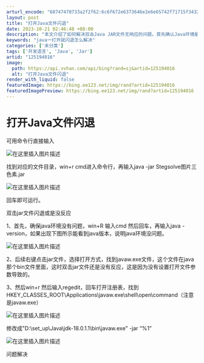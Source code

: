 ```yaml
---
arturl_encode: "68747470733a2f2f62:6c6f672e6373646e2e6e65742f71715f34323730383133372f:61727469636c652f64657461696c732f313235313934303136"
layout: post
title: "打开Java文件闪退"
date: 2023-10-21 02:46:48 +08:00
description: "本文介绍了如何解决双击Java JAR文件无响应的问题。首先确认Java环境是否正常，通过win+R"
keywords: "java一打开就闪退怎么解决"
categories: ['未分类']
tags: ['开发语言', 'Java', 'Jar']
artid: "125194016"
image:
  path: https://api.vvhan.com/api/bing?rand=sj&artid=125194016
  alt: "打开Java文件闪退"
render_with_liquid: false
featuredImage: https://bing.ee123.net/img/rand?artid=125194016
featuredImagePreview: https://bing.ee123.net/img/rand?artid=125194016
---
```


# 打开Java文件闪退

可用命令行直接输入
  
![在这里插入图片描述](https://i-blog.csdnimg.cn/blog_migrate/64b5a92ce9e7e5505c6c9505267074b0.png)
  
找到对应的文件目录，win+r cmd进入命令行，再输入java -jar Stegsolve图片三色素.jar
  
![在这里插入图片描述](https://i-blog.csdnimg.cn/blog_migrate/041f5d893c5a3eed89d6e7e0b1d97ca2.png)
  
回车即可运行。
  
双击jar文件闪退或是没反应
  
1、首先，确保java环境没有问题，win+R 输入cmd 然后回车，再输入java -version，如果出现下图所示能看到java版本，说明java环境没问题。
  
![在这里插入图片描述](https://i-blog.csdnimg.cn/blog_migrate/7cdaf0d33768889a7499722f58b457fe.png)
  
2、后续右键点击jar文件，选择打开方式，找到javaw.exe文件，这个文件在java那个bin文件里面，这时双击jar文件还是没有反应，这是因为没有设置打开文件参数导致的。

3、然后win+r 然后输入regedit，回车打开注册表，找到HKEY\_CLASSES\_ROOT\Applications\javaw.exe\shell\open\command（注意是javaw.exe）
  
![在这里插入图片描述](https://i-blog.csdnimg.cn/blog_migrate/d138f4d00ecd5683a8a6630c03120b31.png)
  
修改成"D:\set\_up\Java\jdk-18.0.1.1\bin\javaw.exe" -jar “%1”
  
![在这里插入图片描述](https://i-blog.csdnimg.cn/blog_migrate/5a737ac298bd72ed4f3d695fbb2e1b9d.png)
  
问题解决